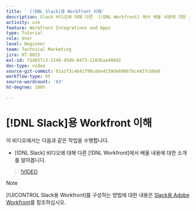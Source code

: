 ```yaml
---
title: ' [!DNL Slack]용 Workfront 이해'
description: Slack 비디오에 대해 다른  [!DNL Workfront] 에서 배울 내용에 대한 소개에 대해 알아봅니다.
activity: use
feature: Workfront Integrations and Apps
type: Tutorial
role: User
level: Beginner
team: Technical Marketing
jira: KT-8815
exl-id: f1d857c3-2140-45db-8473-1183baa490d2
doc-type: video
source-git-commit: 01a1f3c4b41798cebe4239de69067bce437cb8a0
workflow-type: ht
source-wordcount: '63'
ht-degree: 100%

---
```


# [!DNL Slack]용 Workfront 이해

이 비디오에서는 다음과 같은 작업을 수행합니다.

* [!DNL Slack] 비디오에 대해 다른 [!DNL Workfront]에서 배울 내용에 대한 소개를 알아봅니다.

>[!VIDEO](https://video.tv.adobe.com/v/335116/?quality=12&learn=on)

>[!NOTE]
>
>[!UICONTROL Slack용 Workfront]를 구성하는 방법에 대한 내용은 [Slack용 Adobe Workfront](https://experienceleague.adobe.com/docs/workfront/using/adobe-workfront-integrations/workfront-for-slack/use-workfront-for-slack.html?lang=ko-KR)를 참조하십시오.

